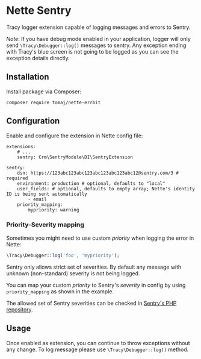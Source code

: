 # Nette Sentry

Tracy logger extension capable of logging messages and errors to Sentry.

*Note*: If you have debug mode enabled in your application, logger will only send `\Tracy\Debugger::log()` messages to sentry. Any exception ending with Tracy's blue screen is not going to be logged as you can see the exception details directly.

## Installation

Install package via Composer:

```
composer require tomaj/nette-errbit
```

## Configuration

Enable and configure the extension in Nette config file:

```neon
extensions:
	# ...
	sentry: Crm\SentryModule\DI\SentryExtension

sentry:
    dsn: https://123abc123abc123abc123abc123abc12@sentry.com/3 # required
    environment: production # optional, defaults to "local"
    user_fields: # optional, defaults to empty array; Nette's identity ID is being sent automatically
        - email
    priority_mapping:
        mypriority: warning
```

### Priority-Severity mapping

Sometimes you might need to use custom *priority* when logging the error in Nette:

```php
\Tracy\Debugger::log('foo', 'mypriority');
```

Sentry only allows strict set of severities. By default any message with unknown (non-standard) severity is not being logged.

You can map your custom *priority* to Sentry's *severity* in config by using `priority_mapping` as shown in the example.

The allowed set of Sentry severities can be checked in [Sentry's PHP repository](https://github.com/getsentry/sentry-php/blob/master/src/Severity.php).  

## Usage

Once enabled as extension, you can continue to throw exceptions without any change. To log message please use `\Tracy\Debugger::log()` method.